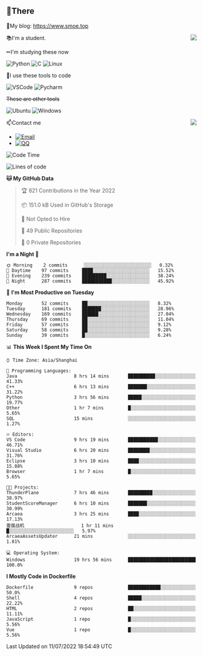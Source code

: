 
## 👏There

📰My blog: https://www.smoe.top

<img align="right" src="https://github-readme-stats.vercel.app/api/top-langs/?username=AkashiCoin"/>


📚I'm a student.

✏I'm studying these now

![Python](https://img.shields.io/badge/-Python-blue?style=flat-square&logo=Python&logoColor=fff)
![C](https://img.shields.io/badge/-C-585858?style=flat-square&logo=C&logoColor=fff)
![Linux](https://img.shields.io/badge/-Linux-black?style=flat-square&logo=Linux&logoColor=fff)

🔨I use these tools to code

![VSCode](https://img.shields.io/badge/-VSCode-blue?style=flat-square&logo=visualstudiocode&logoColor=fff)
![Pycharm](https://img.shields.io/badge/-Pycharm-green?style=flat-square&logo=pycharm&logoColor=fff)

 ~~These are other tools~~

![Ubuntu](https://img.shields.io/badge/-Ubuntu-orange?style=flat-square&logo=Ubuntu&logoColor=fff)
![Windows](https://img.shields.io/badge/-Windows-blue?style=flat-square&logo=Windows&logoColor=fff)

<img align="right" src="https://github-readme-stats.vercel.app/api?username=AkashiCoin" />


📫Contact me

* [![Email](https://img.shields.io/badge/Email-l1040186796@gmail.com-1?style=social&logoColor=fff)](mailto:l1040186796@gmail.com)
* [![QQ](https://img.shields.io/badge/QQ-1040186796-1?style=social&logoColor=fff)](tencent://AddContact/?fromId=45&fromSubId=1&subcmd=all&uin=1040186796&website=www.oicqzone.com)

<!--START_SECTION:waka-->
![Code Time](http://img.shields.io/badge/Code%20Time-0%20secs-blue)

![Lines of code](https://img.shields.io/badge/From%20Hello%20World%20I%27ve%20Written-5%20Thousand%20lines%20of%20code-blue)

**🐱 My GitHub Data** 

> 🏆 821 Contributions in the Year 2022
 > 
> 📦 151.0 kB Used in GitHub's Storage 
 > 
> 🚫 Not Opted to Hire
 > 
> 📜 49 Public Repositories 
 > 
> 🔑 0 Private Repositories  
 > 
**I'm a Night 🦉** 

```text
🌞 Morning    2 commits      ░░░░░░░░░░░░░░░░░░░░░░░░░   0.32% 
🌆 Daytime    97 commits     ████░░░░░░░░░░░░░░░░░░░░░   15.52% 
🌃 Evening    239 commits    █████████░░░░░░░░░░░░░░░░   38.24% 
🌙 Night      287 commits    ███████████░░░░░░░░░░░░░░   45.92%

```
📅 **I'm Most Productive on Tuesday** 

```text
Monday       52 commits     ██░░░░░░░░░░░░░░░░░░░░░░░   8.32% 
Tuesday      181 commits    ███████░░░░░░░░░░░░░░░░░░   28.96% 
Wednesday    169 commits    ██████░░░░░░░░░░░░░░░░░░░   27.04% 
Thursday     69 commits     ██░░░░░░░░░░░░░░░░░░░░░░░   11.04% 
Friday       57 commits     ██░░░░░░░░░░░░░░░░░░░░░░░   9.12% 
Saturday     58 commits     ██░░░░░░░░░░░░░░░░░░░░░░░   9.28% 
Sunday       39 commits     █░░░░░░░░░░░░░░░░░░░░░░░░   6.24%

```


📊 **This Week I Spent My Time On** 

```text
⌚︎ Time Zone: Asia/Shanghai

💬 Programming Languages: 
Java                     8 hrs 14 mins       ██████████░░░░░░░░░░░░░░░   41.33% 
C++                      6 hrs 13 mins       ███████░░░░░░░░░░░░░░░░░░   31.22% 
Python                   3 hrs 56 mins       █████░░░░░░░░░░░░░░░░░░░░   19.77% 
Other                    1 hr 7 mins         █░░░░░░░░░░░░░░░░░░░░░░░░   5.65% 
SQL                      15 mins             ░░░░░░░░░░░░░░░░░░░░░░░░░   1.27%

🔥 Editors: 
VS Code                  9 hrs 19 mins       ███████████░░░░░░░░░░░░░░   46.71% 
Visual Studio            6 hrs 20 mins       ████████░░░░░░░░░░░░░░░░░   31.76% 
Eclipse                  3 hrs 10 mins       ████░░░░░░░░░░░░░░░░░░░░░   15.88% 
Browser                  1 hr 7 mins         █░░░░░░░░░░░░░░░░░░░░░░░░   5.65%

🐱‍💻 Projects: 
ThunderPlane             7 hrs 46 mins       █████████░░░░░░░░░░░░░░░░   38.97% 
StudentScoreManager      6 hrs 10 mins       ███████░░░░░░░░░░░░░░░░░░   30.99% 
Arcaea                   3 hrs 25 mins       ████░░░░░░░░░░░░░░░░░░░░░   17.13% 
雷霆战机                     1 hr 11 mins        █░░░░░░░░░░░░░░░░░░░░░░░░   5.97% 
ArcaeaAssetsUpdater      21 mins             ░░░░░░░░░░░░░░░░░░░░░░░░░   1.81%

💻 Operating System: 
Windows                  19 hrs 56 mins      █████████████████████████   100.0%

```

**I Mostly Code in Dockerfile** 

```text
Dockerfile               9 repos             ████████████░░░░░░░░░░░░░   50.0% 
Shell                    4 repos             █████░░░░░░░░░░░░░░░░░░░░   22.22% 
HTML                     2 repos             ██░░░░░░░░░░░░░░░░░░░░░░░   11.11% 
JavaScript               1 repo              █░░░░░░░░░░░░░░░░░░░░░░░░   5.56% 
Vue                      1 repo              █░░░░░░░░░░░░░░░░░░░░░░░░   5.56%

```



 Last Updated on 11/07/2022 18:54:49 UTC
<!--END_SECTION:waka-->
